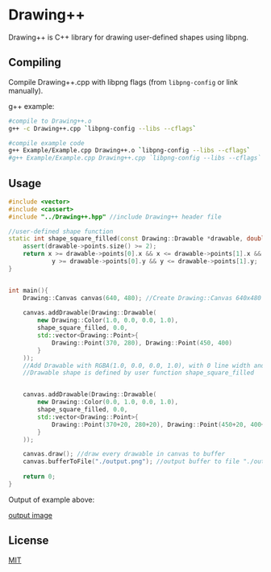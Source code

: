 # Drawing++

Drawing++ is C++ library for drawing user-defined shapes using libpng.

## Compiling

Compile Drawing++.cpp with libpng flags (from `libpng-config` or link manually).

g++ example:
```sh
#compile to Drawing++.o
g++ -c Drawing++.cpp `libpng-config --libs --cflags`

#compile example code
g++ Example/Example.cpp Drawing++.o `libpng-config --libs --cflags`
#g++ Example/Example.cpp Drawing++.cpp `libpng-config --libs --cflags`
```

## Usage

```c++
#include <vector>
#include <cassert>
#include "../Drawing++.hpp" //include Drawing++ header file

//user-defined shape function
static int shape_square_filled(const Drawing::Drawable *drawable, double x, double y){
    assert(drawable->points.size() >= 2);
    return x >= drawable->points[0].x && x <= drawable->points[1].x &&
            y >= drawable->points[0].y && y <= drawable->points[1].y;
}


int main(){
    Drawing::Canvas canvas(640, 480); //Create Drawing::Canvas 640x480 size
    
    canvas.addDrawable(Drawing::Drawable(
        new Drawing::Color(1.0, 0.0, 0.0, 1.0),
        shape_square_filled, 0.0,
        std::vector<Drawing::Point>{ 
            Drawing::Point(370, 280), Drawing::Point(450, 400) 
        }
    )); 
    //Add Drawable with RGBA(1.0, 0.0, 0.0, 1.0), with 0 line width and vector of two points.
    //Drawable shape is defined by user function shape_square_filled


    canvas.addDrawable(Drawing::Drawable(
        new Drawing::Color(0.0, 1.0, 0.0, 1.0),
        shape_square_filled, 0.0,
        std::vector<Drawing::Point>{ 
            Drawing::Point(370+20, 280+20), Drawing::Point(450+20, 400+20) 
        }
    )); 

    canvas.draw(); //draw every drawable in canvas to buffer
    canvas.bufferToFile("./output.png"); //output buffer to file "./output.png"
    
    return 0;
}
```

Output of example above:

[output image](Example/output.png)

## License
[MIT](https://choosealicense.com/licenses/mit/)
